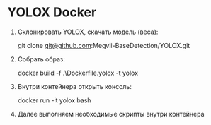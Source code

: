 # YOLOX Docker

1) Склонировать YOLOX, скачать модель (веса):
   
    git clone git@github.com:Megvii-BaseDetection/YOLOX.git
2) Собрать образ:

    docker build -f .\Dockerfile.yolox -t yolox
3) Внутри контейнера открыть консоль:
    
    docker run -it yolox bash
4) Далее выполняем необходимые скрипты внутри контейнера